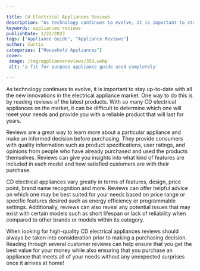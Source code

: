 ```yaml
---

title: Cd Electrical Appliances Reviews
description: "As technology continues to evolve, it is important to stay up-to-date with all the new innovations in the electrical appliance mar...read now to learn more"
keywords: appliances reviews
publishDate: 1/22/2023
tags: ["Appliance Guide", "Appliance Reviews"]
author: Curtis
categories: ["Household Appliances"]
cover: 
 image: /img/appliancereviews/353.webp
 alt: 'a fit for purpose appliance guide used completely'

---
```


As technology continues to evolve, it is important to stay up-to-date with all the new innovations in the electrical appliance market. One way to do this is by reading reviews of the latest products. With so many CD electrical appliances on the market, it can be difficult to determine which one will meet your needs and provide you with a reliable product that will last for years. 

Reviews are a great way to learn more about a particular appliance and make an informed decision before purchasing. They provide consumers with quality information such as product specifications, user ratings, and opinions from people who have already purchased and used the products themselves. Reviews can give you insights into what kind of features are included in each model and how satisfied customers are with their purchase. 

CD electrical appliances vary greatly in terms of features, design, price point, brand name recognition and more. Reviews can offer helpful advice on which one may be best suited for your needs based on price range or specific features desired such as energy efficiency or programmable settings. Additionally, reviews can also reveal any potential issues that may exist with certain models such as short lifespan or lack of reliability when compared to other brands or models within its category. 

When looking for high-quality CD electrical appliances reviews should always be taken into consideration prior to making a purchasing decision. Reading through several customer reviews can help ensure that you get the best value for your money while also ensuring that you purchase an appliance that meets all of your needs without any unexpected surprises once it arrives at home!
